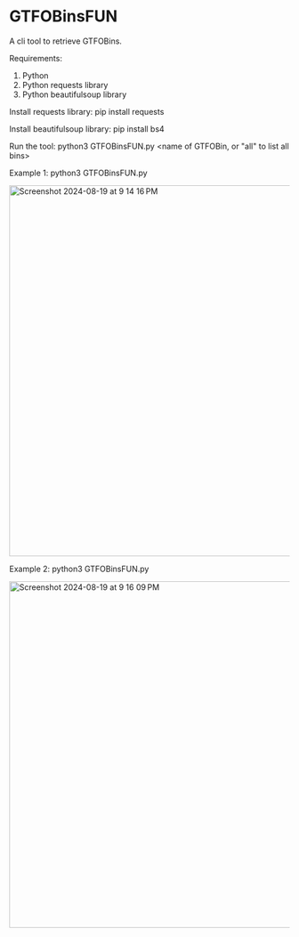 # GTFOBinsFUN
A cli tool to retrieve GTFOBins.


Requirements:
1. Python
2. Python requests library
3. Python beautifulsoup library

Install requests library:
pip install requests

Install beautifulsoup library:
pip install bs4


Run the tool:
python3 GTFOBinsFUN.py <name of GTFOBin, or "all" to list all bins>

Example 1:
python3 GTFOBinsFUN.py


<img width="667" alt="Screenshot 2024-08-19 at 9 14 16 PM" src="https://github.com/user-attachments/assets/c73da6d1-fd7c-4432-92ec-298bb3582645">



Example 2:
python3 GTFOBinsFUN.py


<img width="623" alt="Screenshot 2024-08-19 at 9 16 09 PM" src="https://github.com/user-attachments/assets/9bf2cede-ce11-453a-8641-87126a49c3c2">




